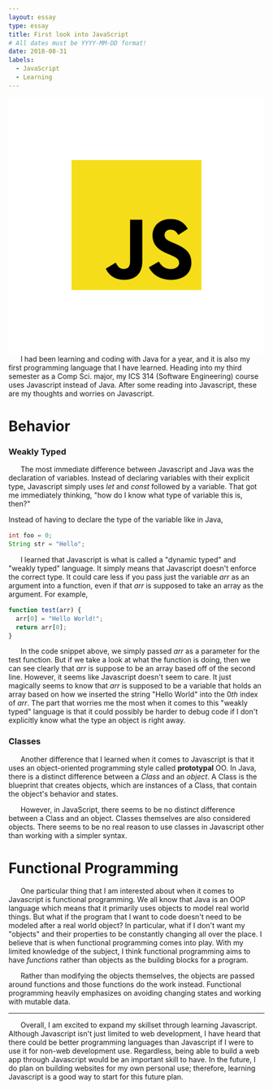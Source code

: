```yaml
---
layout: essay
type: essay
title: First look into JavaScript
# All dates must be YYYY-MM-DD format!
date: 2018-08-31
labels:
  - JavaScript
  - Learning
---
```


<img class="ui small right circular floated image" src="../images/jslogo.png">
&nbsp;&nbsp;&nbsp;&nbsp;&nbsp;&nbsp;I had been learning and coding with Java for a year, and it is also my first programming language that I have learned. Heading into my third semester as a Comp Sci. major, my ICS 314 (Software Engineering) course uses Javascript instead of Java. After some reading into Javascript, these are my thoughts and worries on Javascript.

# Behavior

### Weakly Typed
&nbsp;&nbsp;&nbsp;&nbsp;&nbsp;&nbsp;The most immediate difference between Javascript and Java was the declaration of variables. Instead of declaring variables with their explicit type, Javascript simply uses *let* and *const* followed by a variable. That got me immediately thinking, "how do I know what type of variable this is, then?"
  
Instead of having to declare the type of the variable like in Java,
  ```java
  int foo = 0;
  String str = "Hello";
  ```
&nbsp;&nbsp;&nbsp;&nbsp;&nbsp;&nbsp;I learned that Javascript is what is called a "dynamic typed" and "weakly typed" language. It simply means that Javascript doesn't enforce the correct type. It could care less if you pass just the variable *arr* as an argument into a function, even if that *arr* is supposed to take an array as the argument. 
For example,
```javascript
function test(arr) {
  arr[0] = "Hello World!";
  return arr[0];
}
```
&nbsp;&nbsp;&nbsp;&nbsp;&nbsp;&nbsp;In the code snippet above, we simply passed *arr* as a parameter for the test function. But if we take a look at what the function is doing, then we can see clearly that *arr* is suppose to be an array based off of the second line. However, it seems like Javascript doesn't seem to care. It just magically seems to know that *arr* is supposed to be a variable that holds an array based on how we inserted the string "Hello World" into the 0*th* index of *arr*. The part that worries me the most when it comes to this "weakly typed" language is that it could possibly be harder to debug code if I don't explicitly know what the type an object is right away. 

### Classes
&nbsp;&nbsp;&nbsp;&nbsp;&nbsp;&nbsp;Another difference that I learned when it comes to Javascript is that it uses an object-oriented programming style called **prototypal** OO. In Java, there is a distinct difference between a *Class* and an *object*. A Class is the blueprint that creates objects, which are instances of a Class, that contain the object's behavior and states. 
  
&nbsp;&nbsp;&nbsp;&nbsp;&nbsp;&nbsp;However, in JavaScript, there seems to be no distinct difference between a Class and an object. Classes themselves are also considered objects. There seems to be no real reason to use classes in Javascript other than working with a simpler syntax. 

# Functional Programming
&nbsp;&nbsp;&nbsp;&nbsp;&nbsp;&nbsp;One particular thing that I am interested about when it comes to Javascript is functional programming. We all know that Java is an OOP language which means that it primarily uses objects to model real world things. But what if the program that I want to code doesn't need to be modeled after a real world object? In particular, what if I don't want my "objects" and their properties to be constantly changing all over the place. I believe that is when functional programming comes into play. With my limited knowledge of the subject, I think functional programming aims to have *functions* rather than objects as the building blocks for a program. 
  
&nbsp;&nbsp;&nbsp;&nbsp;&nbsp;&nbsp;Rather than modifying the objects themselves, the objects are passed around functions and those functions do the work instead. Functional programming heavily emphasizes on avoiding changing states and working with mutable data. 

***
&nbsp;&nbsp;&nbsp;&nbsp;&nbsp;&nbsp;Overall, I am excited to expand my skillset through learning Javascript. Although Javascript isn't just limited to web development, I have heard that there could be better programming languages than Javascript if I were to use it for non-web development use. Regardless, being able to build a web app through Javascript would be an important skill to have. In the future, I do plan on building websites for my own personal use; therefore, learning Javascript is a good way to start for this future plan.
